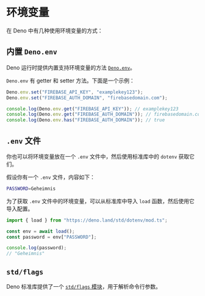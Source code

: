 # 环境变量

在 Deno 中有几种使用环境变量的方式：

## 内置 `Deno.env`

Deno 运行时提供内置支持环境变量的方法
[`Deno.env`](https://deno.land/api@v1.25.3?s=Deno.env)。

`Deno.env` 有 getter 和 setter 方法。下面是一个示例：

```ts
Deno.env.set("FIREBASE_API_KEY", "examplekey123");
Deno.env.set("FIREBASE_AUTH_DOMAIN", "firebasedomain.com");

console.log(Deno.env.get("FIREBASE_API_KEY")); // examplekey123
console.log(Deno.env.get("FIREBASE_AUTH_DOMAIN")); // firebasedomain.com
console.log(Deno.env.has("FIREBASE_AUTH_DOMAIN")); // true
```

## `.env` 文件

你也可以将环境变量放在一个 `.env` 文件中，然后使用标准库中的 `dotenv` 获取它们。

假设你有一个 `.env` 文件，内容如下：

```sh
PASSWORD=Geheimnis
```

为了获取 `.env` 文件中的环境变量，可以从标准库中导入 `load`
函数，然后使用它导入配置。

```ts
import { load } from "https://deno.land/std/dotenv/mod.ts";

const env = await load();
const password = env["PASSWORD"];

console.log(password);
// "Geheimnis"
```

## `std/flags`

Deno 标准库提供了一个
[`std/flags` 模块](https://deno.land/std@$STD_VERSION/flags/README.md?source=)，用于解析命令行参数。
